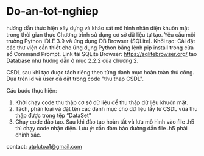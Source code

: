 # Do-an-tot-nghiep
hướng dẫn thực hiện xây dựng và khảo sát mô hình nhận diện khuôn mặt trong thời gian thực
Chương trình sử dụng cơ sở dữ liệu tự tạo. Yêu cầu môi trường Python IDLE 3.9 và ứng dụng DB Browser (SQLite).
Khởi tạo:
Cài đặt các thư viện cần thiết cho ứng dụng Python bằng lệnh pip install trong cửa sổ Command Prompt.
Link tải SQLite Browser: https://sqlitebrowser.org/ tạo Database như hướng dẫn ở mục 2.2.2 của chương 2.


CSDL sau khi tạo được tách riêng theo từng danh mục hoàn toàn thủ công. Dựa trên id và user đã đặt trong code "thu thap CSDL".

Các bước thực hiện:
1)	Khởi chạy code thu thập cơ sở dữ liệu để thu thập dữ liệu khuôn mặt.
2)	Tách, phân loại và đặt tên các danh mục cho dữ liệu lấy từ CSDL vừa thu thập được trong tệp “DataSet”
3)	Chạy code đào tạo. Sau khi đào tạo hoàn tất và lưu mô hình vào file .h5 thì chạy code nhận diện.
 Lưu ý: cần đảm bảo đường dẫn file .h5 phải chính xác.
 
 
 
 
 contact: utplutoa1@gmail.com
